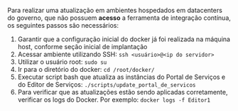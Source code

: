 Para realizar uma atualização	em ambientes hospedados em datacenters do governo, que não possuem **acesso** a ferramenta de integração contínua, os seguintes passos são necessários:

1. Garantir que a configuração inicial do docker já foi realizada na máquina host, conforme seção inicial de implantação
2. Acessar ambiente utilizando SSH: 
`ssh <usuário>@<ip do servidor>`
3. Utilizar o usuário root:
`sudo su`
4. Ir para o diretório do docker:
`cd /root/docker/`
5. Executar script bash que atualiza as instâncias do Portal de Serviços e do Editor de Serviços:
`./scripts/update_portal_de_servicos`
6. Para verificar que as atualizações estão sendo aplicadas corretamente, verificar os logs do Docker. Por exemplo: 
`docker logs -f Editor1`
